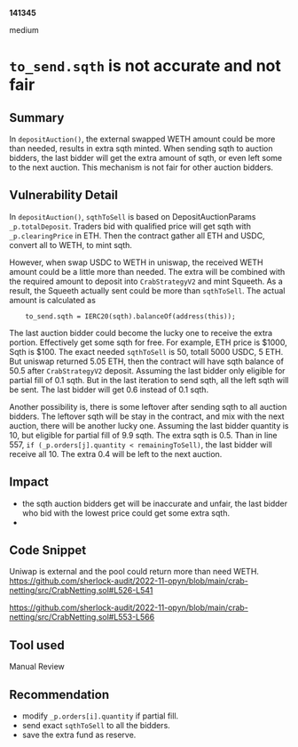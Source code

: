 __141345__

medium

# `to_send.sqth` is not accurate and not fair


## Summary

In `depositAuction()`, the external swapped WETH amount could be more than needed, results in extra sqth minted. When sending sqth to auction bidders, the last bidder will get the extra amount of sqth, or even left some to the next auction. This mechanism is not fair for other auction bidders.


## Vulnerability Detail

In `depositAuction()`, `sqthToSell` is based on DepositAuctionParams `_p.totalDeposit`. Traders bid with qualified price will get sqth with `_p.clearingPrice` in ETH. Then the contract gather all ETH and USDC, convert all to WETH, to mint sqth. 

However, when swap USDC to WETH in uniswap, the received WETH amount could be a little more than needed. The extra will be combined with the required amount to deposit into `CrabStrategyV2` and mint Squeeth. As a result, the Squeeth actually sent could be more than `sqthToSell`. The actual amount is calculated as

```solidity
    to_send.sqth = IERC20(sqth).balanceOf(address(this));
```

The last auction bidder could become the lucky one to receive the extra portion. Effectively get some sqth for free. For example, ETH price is $1000, Sqth is $100. The exact needed `sqthToSell` is 50, totall 5000 USDC, 5 ETH. But uniswap returned 5.05 ETH, then the contract will have sqth balance of 50.5 after `CrabStrategyV2` deposit. Assuming the last bidder only eligible for partial fill of 0.1 sqth. But in the last iteration to send sqth, all the left sqth will be sent. The last bidder will get 0.6 instead of 0.1 sqth. 

Another possibility is, there is some leftover after sending sqth to all auction bidders. The leftover sqth will be stay in the contract, and mix with the next auction, there will be another lucky one. Assuming the last bidder quantity is 10, but eligible for partial fill of 9.9 sqth. The extra sqth is 0.5. Than in line 557, `if (_p.orders[j].quantity < remainingToSell)`, the last bidder will receive all 10. The extra 0.4 will be left to the next auction.



## Impact

- the sqth auction bidders get will be inaccurate and unfair, the last bidder who bid with the lowest price could get some extra sqth.
- 


## Code Snippet

Uniwap is external and the pool could return more than need WETH.
https://github.com/sherlock-audit/2022-11-opyn/blob/main/crab-netting/src/CrabNetting.sol#L526-L541


https://github.com/sherlock-audit/2022-11-opyn/blob/main/crab-netting/src/CrabNetting.sol#L553-L566




## Tool used

Manual Review

## Recommendation

- modify `_p.orders[i].quantity` if partial fill.
- send exact `sqthToSell` to all the bidders.
- save the extra fund as reserve.


